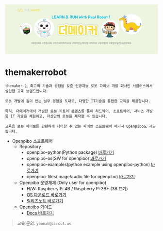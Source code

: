 ![bg](data/facebookskin.png)

themakerrobot
=============
```
themaker 는 최고의 기술과 경험을 갖춘 인공지능 로봇 파이보 개발 회사인 서큘러스에서 설립한 교육 브랜드입니다.

로봇 개발에 깊이 있는 실무 경험을 토대로, 다양한 IT기술을 통합한 교육을 제공합니다.

특히, 더메이커에서 개발한 로봇 키트와 콘텐츠를 통해 하드웨어, 소프트웨어, 서비스 개발 등 IT 기술을 체험하고, 자신만의 로봇을 제작할 수 있습니다.

교육용 로봇 파이보를 간편하게 제어할 수 있는 파이썬 소프트웨어 패키지 Openpibo도 제공됩니다.
```
+ Openpibo 소프트웨어
  - Repository
    + openpibo-python(Python package) [바로가기](https://github.com/themakerrobot/openpibo-python)
    + openpibo-os(SW for openpibo) [바로가기](https://github.com/themakerrobot/openpibo-os)
    + openpibo-examples(python example using openpibo-python) [바로가기](https://github.com/themakerrobot/openpibo-examples)
    + openpibo-files(image/audio file for openpibo) [바로가기](https://github.com/themakerrobot/openpibo-files)
  - Openpibo 운영체제 (Only user for openpibo)
    + H/W: Raspberry Pi 4B / Raspberry Pi 3B+ (3B 표기)
    + [OS 다운로드 바로가기](https://circulusworkspace-my.sharepoint.com/:f:/g/personal/leeyunjai_circul_us1/EksdEBIKQ6JJplSWtsad-CUBHbI3354b_5FCIWHsmNL_8g?e=i9ZeEd)
    + [릴리즈노트 바로가기](https://github.com/themakerrobot/themakerrobot/blob/main/ReleaseNotes/2022.md)
  - Openpibo 가이드
    + [Docs 바로가기](https://themakerrobot.github.io/openpibo-python/build/html/index.html)
> 교육 문의: ```yeonah@circul.us```
